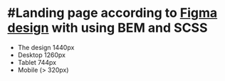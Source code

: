 # #Landing page according to [Figma design](https://www.figma.com/file/OMjQNb3hg1LKMV4OwyQ3Ao/BOSE?node-id=0%3A1) with using BEM and SCSS

- The design 1440px
- Desktop 1260px
- Tablet 744px
- Mobile (> 320px)
